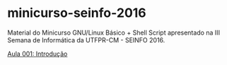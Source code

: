 # minicurso-seinfo-2016
Material do Minicurso GNU/Linux Básico + Shell Script apresentado na III Semana de Informática da UTFPR-CM - SEINFO 2016.

[Aula 001: Introdução](slides/minicurso_linux_aula_001_intro.pdf)
